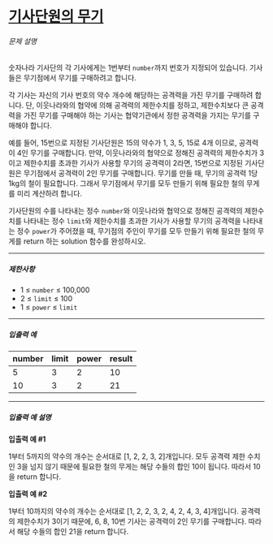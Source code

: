 # [기사단원의 무기](https://school.programmers.co.kr/learn/courses/30/lessons/136798)

###### 문제 설명

숫자나라 기사단의 각 기사에게는 1번부터 `number`까지 번호가 지정되어 있습니다. 기사들은 무기점에서 무기를 구매하려고 합니다.

각 기사는 자신의 기사 번호의 약수 개수에 해당하는 공격력을 가진 무기를 구매하려 합니다. 단, 이웃나라와의 협약에 의해 공격력의 제한수치를 정하고, 제한수치보다 큰 공격력을 가진 무기를 구매해야 하는 기사는 협약기관에서 정한 공격력을 가지는 무기를 구매해야 합니다.

예를 들어, 15번으로 지정된 기사단원은 15의 약수가 1, 3, 5, 15로 4개 이므로, 공격력이 4인 무기를 구매합니다. 만약, 이웃나라와의 협약으로 정해진 공격력의 제한수치가 3이고 제한수치를 초과한 기사가 사용할 무기의 공격력이 2라면, 15번으로 지정된 기사단원은 무기점에서 공격력이 2인 무기를 구매합니다. 무기를 만들 때, 무기의 공격력 1당 1kg의 철이 필요합니다. 그래서 무기점에서 무기를 모두 만들기 위해 필요한 철의 무게를 미리 계산하려 합니다.

기사단원의 수를 나타내는 정수 `number`와 이웃나라와 협약으로 정해진 공격력의 제한수치를 나타내는 정수 `limit`와 제한수치를 초과한 기사가 사용할 무기의 공격력을 나타내는 정수 `power`가 주어졌을 때, 무기점의 주인이 무기를 모두 만들기 위해 필요한 철의 무게를 return 하는 solution 함수를 완성하시오.

------

##### 제한사항

- 1 ≤ `number` ≤ 100,000
- 2 ≤ `limit` ≤ 100
- 1 ≤ `power` ≤ `limit`

------

##### 입출력 예

| number | limit | power | result |
| ------ | ----- | ----- | ------ |
| 5      | 3     | 2     | 10     |
| 10     | 3     | 2     | 21     |

------

##### 입출력 예 설명

**입출력 예 #1**

1부터 5까지의 약수의 개수는 순서대로 [1, 2, 2, 3, 2]개입니다. 모두 공격력 제한 수치인 3을 넘지 않기 때문에 필요한 철의 무게는 해당 수들의 합인 10이 됩니다. 따라서 10을 return 합니다.

**입출력 예 #2**

1부터 10까지의 약수의 개수는 순서대로 [1, 2, 2, 3, 2, 4, 2, 4, 3, 4]개입니다. 공격력의 제한수치가 3이기 때문에, 6, 8, 10번 기사는 공격력이 2인 무기를 구매합니다. 따라서 해당 수들의 합인 21을 return 합니다.